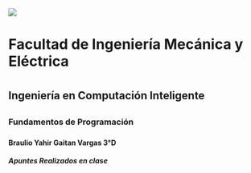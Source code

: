 
<img src="https://portal.ucol.mx/content/micrositios/188/image/Escudo2021/1_Linea/UdeC%20Abajo_Negro.png">

<h1>Facultad de Ingeniería Mecánica y Eléctrica<h1>

<h2>Ingeniería en Computación Inteligente<h2>

<h3>Fundamentos de Programación<h3>

<h4> Braulio Yahir Gaitan Vargas 3°D <h4>

<h5> Apuntes Realizados en clase <h5>
